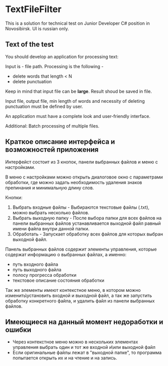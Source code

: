 # TextFileFilter
This is a solution for technical test on Junior Developer C# position in Novosibirsk. UI is russian only.

## Text of the test

You should develop an application for processing text:

Input is - file path.
Processing is the following - 
* delete words that length < N
* delete punctuation

Keep in mind that input file can be **large**.
Result shoud be saved in file.

Input file, output file, min length of words and necessity of deleting punctuation must be defined by user.

An application must have a complete look and user-friendly interface.

Additional: Batch processing of multiple files.

## Краткое описание интерфейса и возможностей приложения
Интерфейст состоит из 3 кнопок, панели выбранных файлов и меню с настройками.

В меню с настройками можно открыть диалоговое окно с параметрами обработки, где можно задать необходимость удаления знаков препинания и минимальную длину слов.

Кнопки:
1. Выбрать входные файлы -
Выбираются текстовые файлы (.txt), можно выбрать несколько файлов.
2. Выбрать выходную папку -
После выбора папки для всех файлов на панели выбранных файлов устанавливается выходной файл равный имени файла внутри данной папки.
3. Обработать -
Запускает обработку всех файлов для которых выбран выходной файл.

Панель выбранных файлов содержит элементы управления, которые содержат информацию о выбранных файлах, а именно:
* путь входного файла
* путь выходного файла
* полосу прогресса обработки
* текстовое описание состояния обработки

Так же элементы имеют контекстное меню, в котором можно изменить\установить входной и выходной файл, а так же запустить обработку конкретного файла, и удалить файл из панели выбранных файлов.

## Имеющиеся на данный момент недоработки и ошибки
* Через контекстное меню можно в нескольких элементах управления выбрать один и тот же входной и\или выходной файл
* Если оригинальные файлы лежат в "выходной папке", то программа попытается открыть их и на чтение и на запись.
